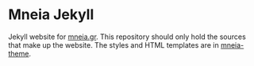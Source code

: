 # Mneia Jekyll #

Jekyll website for [mneia.gr](https://mneia.gr/). This repository should only hold the sources that make up the website.
The styles and HTML templates are in [mneia-theme](https://github.com/mneia-gr/mneia-theme).
